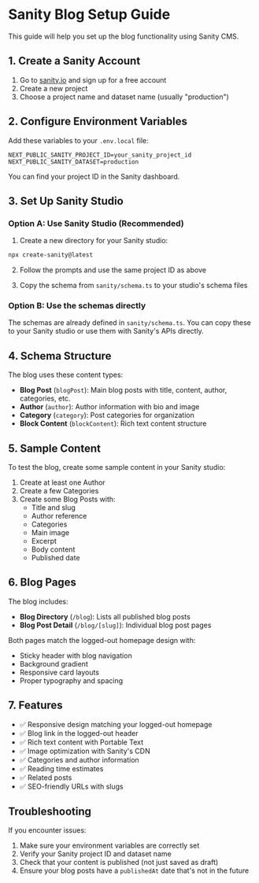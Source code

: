 # Sanity Blog Setup Guide

This guide will help you set up the blog functionality using Sanity CMS.

## 1. Create a Sanity Account

1. Go to [sanity.io](https://sanity.io) and sign up for a free account
2. Create a new project
3. Choose a project name and dataset name (usually "production")

## 2. Configure Environment Variables

Add these variables to your `.env.local` file:

```env
NEXT_PUBLIC_SANITY_PROJECT_ID=your_sanity_project_id
NEXT_PUBLIC_SANITY_DATASET=production
```

You can find your project ID in the Sanity dashboard.

## 3. Set Up Sanity Studio

### Option A: Use Sanity Studio (Recommended)

1. Create a new directory for your Sanity studio:

```bash
npx create-sanity@latest
```

2. Follow the prompts and use the same project ID as above

3. Copy the schema from `sanity/schema.ts` to your studio's schema files

### Option B: Use the schemas directly

The schemas are already defined in `sanity/schema.ts`. You can copy these to your Sanity studio or use them with Sanity's APIs directly.

## 4. Schema Structure

The blog uses these content types:

- **Blog Post** (`blogPost`): Main blog posts with title, content, author, categories, etc.
- **Author** (`author`): Author information with bio and image
- **Category** (`category`): Post categories for organization
- **Block Content** (`blockContent`): Rich text content structure

## 5. Sample Content

To test the blog, create some sample content in your Sanity studio:

1. Create at least one Author
2. Create a few Categories
3. Create some Blog Posts with:
   - Title and slug
   - Author reference
   - Categories
   - Main image
   - Excerpt
   - Body content
   - Published date

## 6. Blog Pages

The blog includes:

- **Blog Directory** (`/blog`): Lists all published blog posts
- **Blog Post Detail** (`/blog/[slug]`): Individual blog post pages

Both pages match the logged-out homepage design with:

- Sticky header with blog navigation
- Background gradient
- Responsive card layouts
- Proper typography and spacing

## 7. Features

- ✅ Responsive design matching your logged-out homepage
- ✅ Blog link in the logged-out header
- ✅ Rich text content with Portable Text
- ✅ Image optimization with Sanity's CDN
- ✅ Categories and author information
- ✅ Reading time estimates
- ✅ Related posts
- ✅ SEO-friendly URLs with slugs

## Troubleshooting

If you encounter issues:

1. Make sure your environment variables are correctly set
2. Verify your Sanity project ID and dataset name
3. Check that your content is published (not just saved as draft)
4. Ensure your blog posts have a `publishedAt` date that's not in the future
